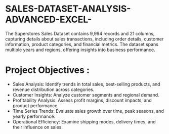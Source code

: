 # SALES-DATASET-ANALYSIS-ADVANCED-EXCEL-

  The Superstores Sales Dataset contains 9,994 records and 21 columns, capturing details about sales transactions, including order details, customer information, product categories, and financial metrics. The dataset spans multiple years and regions, offering insights into business performance.

# Project Objectives :
*  Sales Analysis: Identify trends in total sales, best-selling products, and revenue distribution across categories.
* Customer Insights: Analyze customer segments and regional demand.
* Profitability Analysis: Assess profit margins, discount impacts, and product performance.
* Time Series Trends: Evaluate sales growth over time, peak seasons, and yearly performance.
* Operational Efficiency: Examine shipping modes, delivery times, and their influence on sales.
